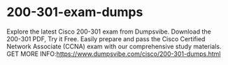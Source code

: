 # 200-301-exam-dumps
Explore the latest Cisco 200-301 exam from Dumpsvibe. Download the 200-301 PDF, Try it Free. Easily prepare and pass the Cisco Certified Network Associate (CCNA) exam with our comprehensive study materials.
GET MORE INFO:https://www.dumpsvibe.com/cisco/200-301-dumps.html
